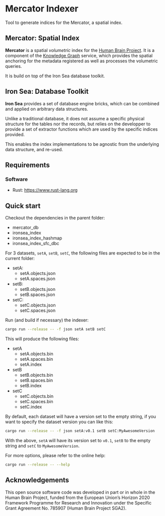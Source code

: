 # Mercator Indexer

Tool to generate indices for the Mercator, a spatial index.

## Mercator: Spatial Index

**Mercator** is a spatial *volumetric* index for the [Human Brain Project](http://www.humanbrainproject.eu). It is a component of the [Knowledge Graph](http://www.humanbrainproject.eu/en/explore-the-brain/search/) service, which  provides the spatial anchoring for the metadata registered as well as processes the volumetric queries.

It is build on top of the Iron Sea database toolkit.

## Iron Sea: Database Toolkit

**Iron Sea** provides a set of database engine bricks, which can be combined and applied on arbitrary data structures.

Unlike a traditional database, it does not assume a specific physical structure for the tables nor the records, but relies on the developper to provide a set of extractor functions which are used by the specific indices provided.

This enables the index implementations to be agnostic from the underlying data structure, and re-used.

## Requirements

### Software

 * Rust: https://www.rust-lang.org

## Quick start

Checkout the dependencies in the parent folder:
 * mercator_db
 * ironsea_index
 * ironsea_index_hashmap
 * ironsea_index_sfc_dbc

For 3 datasets, `setA`, `setB`, `setC`, the following files are expected to be in the current folder:
 * setA:
   - setA.objects.json
   - setA.spaces.json
 * setB:
   - setB.objects.json
   - setB.spaces.json
 * setC:
   - setC.objects.json
   - setC.spaces.json

Run (and build if necessary) the indexer:

```sh
cargo run --release -- -f json setA setB setC
```

This will produce the following files:
 * setA
   - setA.objects.bin
   - setA.spaces.bin
   - setA.index
 * setB
   - setB.objects.bin
   - setB.spaces.bin
   - setB.index
 * setC
   - setC.objects.bin
   - setC.spaces.bin
   - setC.index

By default, each dataset will have a version set to the empty string, if you want to specify the dataset version you can like this:

```sh
cargo run --release -- -f json setA:v0.1 setB setC:MyAwesomeVersion
```

With the above, `setA` will have its version set to `v0.1`, `setB` to the empty string and `setC` to `MyAwesomeVersion`. 

For more options, please refer to the online help:

```sh
cargo run --release -- --help
```

## Acknowledgements

This open source software code was developed in part or in whole in the
Human Brain Project, funded from the European Union’s Horizon 2020
Framework Programme for Research and Innovation under the Specific Grant
Agreement No. 785907 (Human Brain Project SGA2).
